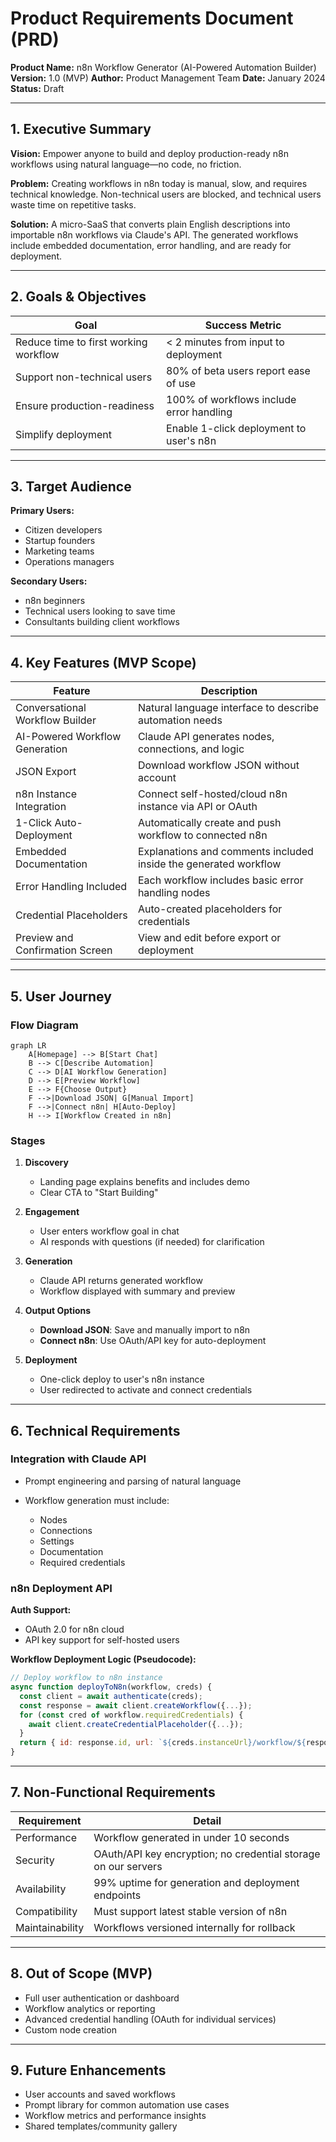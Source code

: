# Product Requirements Document (PRD)

**Product Name:** n8n Workflow Generator (AI-Powered Automation Builder)
**Version:** 1.0 (MVP)
**Author:** Product Management Team
**Date:** January 2024
**Status:** Draft

---

## 1. Executive Summary

**Vision:**
Empower anyone to build and deploy production-ready n8n workflows using natural language—no code, no friction.

**Problem:**
Creating workflows in n8n today is manual, slow, and requires technical knowledge. Non-technical users are blocked, and technical users waste time on repetitive tasks.

**Solution:**
A micro-SaaS that converts plain English descriptions into importable n8n workflows via Claude's API. The generated workflows include embedded documentation, error handling, and are ready for deployment.

---

## 2. Goals & Objectives

| Goal                                  | Success Metric                           |
| ------------------------------------- | ---------------------------------------- |
| Reduce time to first working workflow | < 2 minutes from input to deployment     |
| Support non-technical users           | 80% of beta users report ease of use     |
| Ensure production-readiness           | 100% of workflows include error handling |
| Simplify deployment                   | Enable 1-click deployment to user's n8n  |

---

## 3. Target Audience

**Primary Users:**

* Citizen developers
* Startup founders
* Marketing teams
* Operations managers

**Secondary Users:**

* n8n beginners
* Technical users looking to save time
* Consultants building client workflows

---

## 4. Key Features (MVP Scope)

| Feature                         | Description                                                      |
| ------------------------------- | ---------------------------------------------------------------- |
| Conversational Workflow Builder | Natural language interface to describe automation needs          |
| AI-Powered Workflow Generation  | Claude API generates nodes, connections, and logic               |
| JSON Export                     | Download workflow JSON without account                           |
| n8n Instance Integration        | Connect self-hosted/cloud n8n instance via API or OAuth          |
| 1-Click Auto-Deployment         | Automatically create and push workflow to connected n8n          |
| Embedded Documentation          | Explanations and comments included inside the generated workflow |
| Error Handling Included         | Each workflow includes basic error handling nodes                |
| Credential Placeholders         | Auto-created placeholders for credentials                        |
| Preview and Confirmation Screen | View and edit before export or deployment                        |

---

## 5. User Journey

### Flow Diagram

```mermaid
graph LR
    A[Homepage] --> B[Start Chat]
    B --> C[Describe Automation]
    C --> D[AI Workflow Generation]
    D --> E[Preview Workflow]
    E --> F{Choose Output}
    F -->|Download JSON| G[Manual Import]
    F -->|Connect n8n| H[Auto-Deploy]
    H --> I[Workflow Created in n8n]
```

### Stages

1. **Discovery**

   * Landing page explains benefits and includes demo
   * Clear CTA to "Start Building"

2. **Engagement**

   * User enters workflow goal in chat
   * AI responds with questions (if needed) for clarification

3. **Generation**

   * Claude API returns generated workflow
   * Workflow displayed with summary and preview

4. **Output Options**

   * **Download JSON**: Save and manually import to n8n
   * **Connect n8n**: Use OAuth/API key for auto-deployment

5. **Deployment**

   * One-click deploy to user's n8n instance
   * User redirected to activate and connect credentials

---

## 6. Technical Requirements

### Integration with Claude API

* Prompt engineering and parsing of natural language
* Workflow generation must include:

  * Nodes
  * Connections
  * Settings
  * Documentation
  * Required credentials

### n8n Deployment API

**Auth Support:**

* OAuth 2.0 for n8n cloud
* API key support for self-hosted users

**Workflow Deployment Logic (Pseudocode):**

```javascript
// Deploy workflow to n8n instance
async function deployToN8n(workflow, creds) {
  const client = await authenticate(creds);
  const response = await client.createWorkflow({...});
  for (const cred of workflow.requiredCredentials) {
    await client.createCredentialPlaceholder({...});
  }
  return { id: response.id, url: `${creds.instanceUrl}/workflow/${response.id}` };
}
```

---

## 7. Non-Functional Requirements

| Requirement     | Detail                                                         |
| --------------- | -------------------------------------------------------------- |
| Performance     | Workflow generated in under 10 seconds                         |
| Security        | OAuth/API key encryption; no credential storage on our servers |
| Availability    | 99% uptime for generation and deployment endpoints             |
| Compatibility   | Must support latest stable version of n8n                      |
| Maintainability | Workflows versioned internally for rollback                    |

---

## 8. Out of Scope (MVP)

* Full user authentication or dashboard
* Workflow analytics or reporting
* Advanced credential handling (OAuth for individual services)
* Custom node creation

---

## 9. Future Enhancements

* User accounts and saved workflows
* Prompt library for common automation use cases
* Workflow metrics and performance insights
* Shared templates/community gallery 